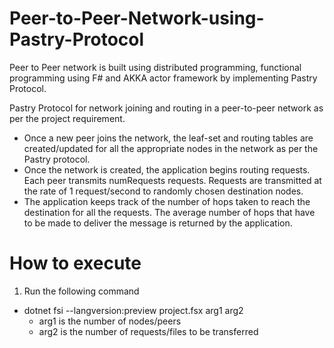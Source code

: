 # Peer-to-Peer-Network-using-Pastry-Protocol

Peer to Peer network is built using distributed programming, functional programming using F# and AKKA actor framework by implementing Pastry Protocol.

Pastry Protocol for network joining and routing in a peer-to-peer network as per the
project requirement.
- Once a new peer joins the network, the leaf-set and routing tables are
created/updated for all the appropriate nodes in the network as per the Pastry
protocol.
- Once the network is created, the application begins routing requests. Each peer
transmits numRequests requests. Requests are transmitted at the rate of 1
request/second to randomly chosen destination nodes.
- The application keeps track of the number of hops taken to reach the destination
for all the requests. The average number of hops that have to be made to deliver
the message is returned by the application.


# How to execute

  1. Run the following command
  - dotnet fsi --langversion:preview project.fsx arg1 arg2
    - arg1 is the number of nodes/peers
    - arg2 is the number of requests/files to be transferred
